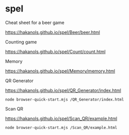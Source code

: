# spel
Cheat sheet for a beer game

https://hakanols.github.io/spel/Beer/beer.html

Counting game

https://hakanols.github.io/spel/Count/count.html

Memory

https://hakanols.github.io/spel/Memory/memory.html

QR Generator

https://hakanols.github.io/spel/QR_Generator/index.html

    node browser-quick-start.mjs /QR_Generator/index.html

Scan QR

https://hakanols.github.io/spel/Scan_QR/example.html

    node browser-quick-start.mjs /Scan_QR/example.html
